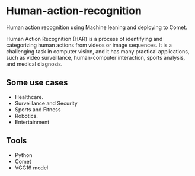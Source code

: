 # Human-action-recognition
Human action recognition using Machine leaning and deploying to Comet.

Human Action Recognition (HAR) is a process of identifying and categorizing human actions from videos or image sequences. It is a challenging task in computer vision, and it has many practical applications, such as video surveillance, human-computer interaction, sports analysis, and medical diagnosis.

## Some use cases
- Healthcare.
- Surveillance and Security
- Sports and Fitness
- Robotics.
- Entertainment

## Tools
- Python
- Comet
- VGG16 model
